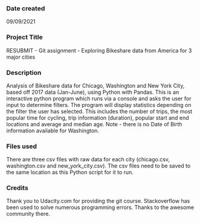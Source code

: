 ### Date created
09/09/2021

### Project Title
RESUBMIT - Git assignment  - Exploring Bikeshare data from America for 3 major cities

### Description
Analysis of Bikeshare data for Chicago, Washington and New York City, based off 2017 data (Jan-June), using Python with Pandas.
This is an interactive python program which runs via a console and asks the user for input to determine filters.
The program will display statistics depending on the filter the user has selected.
This includes the number of trips, the most popular time for cycling, trip information (duration), popular start and end locations and average and median age.
Note - there is no Date of Birth information available for Washington.

### Files used
There are three csv files with raw data for each city (chicago.csv, washington.csv and new_york_city.csv).
The csv files need to be saved to the same location as this Python script for it to run.

### Credits
Thank you to Udacity.com for providing the git course.
Stackoverflow has been used to solve numerous programming errors. Thanks to the awesome community there.
